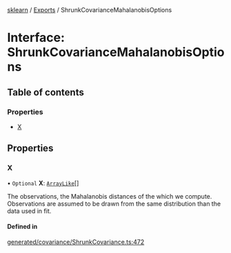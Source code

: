 [sklearn](../readme.md) / [Exports](../modules.md) / ShrunkCovarianceMahalanobisOptions

# Interface: ShrunkCovarianceMahalanobisOptions

## Table of contents

### Properties

- [X](ShrunkCovarianceMahalanobisOptions.md#x)

## Properties

### X

• `Optional` **X**: [`ArrayLike`](../modules.md#arraylike)[]

The observations, the Mahalanobis distances of the which we compute. Observations are assumed to be drawn from the same distribution than the data used in fit.

#### Defined in

[generated/covariance/ShrunkCovariance.ts:472](https://github.com/transitive-bullshit/scikit-learn-ts/blob/367336a/packages/sklearn/src/generated/covariance/ShrunkCovariance.ts#L472)
